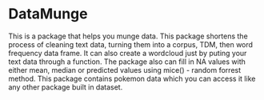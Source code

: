 # DataMunge
This is a package that helps you munge data.
This package shortens the process of cleaning text data, turning them into a corpus, TDM, then word frequency data frame. It can also create a wordcloud just by puting your text data through a function.
The package also can fill in NA values with either mean, median or predicted values using mice() - random forrest method. 
This package contains pokemon data which you can access it like any other package built in dataset. 
